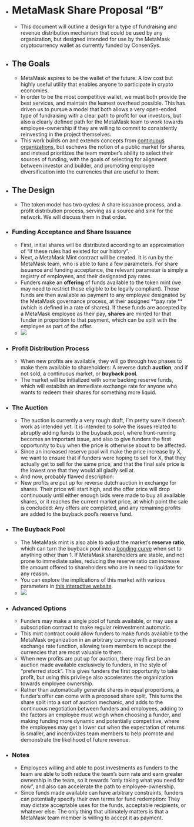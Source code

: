 - # MetaMask Share Proposal “B”
    - This document will outline a design for a type of fundraising and revenue distribution mechanism that could be used by any organization, but designed intended for use by the MetaMask cryptocurrency wallet as currently funded by ConsenSys.
- ## The Goals
    - MetaMask aspires to be the wallet of the future: A low cost but highly useful utility that enables anyone to participate in crypto economies.
    - In order to be the most competitive wallet, we must both provide the best services, and maintain the leanest overhead possible. This has driven us to pursue a model that both allows a very open-ended type of fundraising with a clear path to profit for our investors, but also a clearly defined path for the MetaMask team to work towards employee-ownership if they are willing to commit to consistently reinvesting in the project themselves.
    - This work builds on and extends concepts from [continuous organizations](https://yos.io/2018/11/10/bonding-curves/), but eschews the notion of a public market for shares, and instead prioritizes the team member’s ability to select their sources of funding, with the goals of selecting for alignment between investor and builder, and promoting employee diversification into the currencies that are useful to them.
- ## The Design
    - The token model has two cycles: A share issuance process, and a profit distribution process, serving as a source and sink for the network. We will discuss them in that order.
- ### Funding Acceptance and Share Issuance
    - First, initial shares will be distributed according to an approximation of “if these rules had existed for our history”.
    - Next, a MetaMask Mint contract will be created. It is run by the MetaMask team, who is able to tune a few parameters. For share issuance and funding acceptance, the relevant parameter is simply a registry of employees, and their designated pay rates.
    - Funders make an **offering** of funds available to the token mint (we may need to restrict those eligible to be legally compliant). Those funds are then available as payment to any employee designated by the MetaMask governance process, at their assigned **pay rate **(which is defined in a rate of shares). If these funds are accepted by a MetaMask employee as their pay, **shares** are minted for that funder in proportion to that payment, which can be split with the employee as part of the offer.
    - ![](https://lh3.googleusercontent.com/AdR7Ny5fjpVy2MjMKK9N0epPdIHEmYdKOrX9E0GEEkDYZewEuEfg_lpgWhNT-D-tRdLdVcRGBnn4zljISdfTuKLgrqc8O2pG4aiox2VKWcZtWTYFd1QbPGT2W0yXFVzPWpRLz-9hONll2PCANQ)
- ### Profit Distribution Process
    - When new profits are available, they will go through two phases to make them available to shareholders: A reverse dutch **auction**, and if not sold, a continuous market, or **buyback pool**.
    - The market will be initialized with some backing reserve funds, which will establish an immediate exchange rate for anyone who wants to redeem their shares for something more liquid.
- ### The Auction
    - The auction is currently a very rough draft, I’m pretty sure it doesn’t work as intended yet. It is intended to solve the issues related to abruptly adding funds to the buyback pool, where front-running becomes an important issue, and also to give funders the first opportunity to buy when the price is otherwise about to be affected.
    - Since an increased reserve pool will make the price increase by X, we want to ensure that if funders were hoping to sell for X, that they actually get to sell for the same price, and that the final sale price is the lowest one that they would all gladly sell at.
    - And now, probably flawed description:
    - New profits are put up for reverse dutch auction in exchange for shares. Their price will start high, and the offer price will drop continuously until either enough bids were made to buy all available shares, or it reaches the current market price, at which point the sale is concluded: Any offers are completed, and any remaining profits are added to the buyback pool’s reserve fund.
- ### The Buyback Pool
    - The MetaMask mint is also able to adjust the market’s **reserve ratio**, which can turn the buyback pool into a [bonding curve](https://yos.io/2018/11/10/bonding-curves/) when set to anything other than 1. If MetaMask shareholders are stable, and not prone to immediate sales, reducing the reserve ratio can increase the amount offered to shareholders who are in need to liquidate for any reason.
    - You can explore the implications of this market with various parameters in [this interactive website](https://observablehq.com/d/ff32f563c6b6ab72).
    - ![](https://lh4.googleusercontent.com/ys4UyxoPH3p4Np2-BbprprH7TTtO9OwVCEx1W9xRBdqTLctvjE3YfOQsi_KJOILrL7Y8qKktcUFF4NuWtxSGutn518QUP_es7rBeyiCfcT0R4QFoW0ds2GbUn_kMo2J0lgaZqFwbBdUn5R-4_g)
- ### Advanced Options
    - Funders may make a single pool of funds available, or may use a subscription contract to make regular reinvestment automatic.
    - This mint contract could allow funders to make funds available to the MetaMask organization in an arbitrary currency with a proposed exchange rate function, allowing team members to accept the currencies that are most valuable to them.
    - When new profits are put up for auction, there may first be an auction made available exclusively to funders, in the style of “preferred stock”. This gives funders the first opportunity to take profit, but using this privilege also accelerates the organization towards employee ownership.
    - Rather than automatically generate shares in equal proportions, a funder’s offer can come with a proposed share split. This turns the share split into a sort of auction mechanic, and adds to the continuous negotiation between funders and employees, adding to the factors an employee must weigh when choosing a funder, and making funding more dynamic and potentially competitive, where the employees may get a lower cut when the expectation of returns is smaller, and incentivizes team members to help promote and demonstrate the likelihood of future revenue.
- ### Notes
    - Employees willing and able to post investments as funders to the team are able to both reduce the team’s burn rate and earn greater ownership in the team, so it rewards “only taking what you need for now”, and also can accelerate the path to employee-ownership.
    - Since funds made available can have arbitrary constraints, funders can potentially specify their own terms for fund redemption: They may dictate acceptable uses for the funds, acceptable recipients, or whatever else. The only thing that ultimately matters is that a MetaMask team member is willing to accept it as payment.
